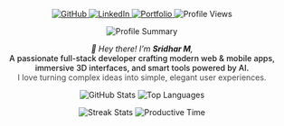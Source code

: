 <p align="center">
  <!-- Social badges + Profile Views -->
  <a href="https://github.com/sridhar-mani">
    <img src="https://img.shields.io/badge/GitHub-@sridhar--mani-181717?style=for-the-badge&logo=github" alt="GitHub" />
  </a>
  <a href="https://linkedin.com/in/sridhar">
    <img src="https://img.shields.io/badge/LinkedIn-Sridhar-blue?style=for-the-badge&logo=linkedin" alt="LinkedIn" />
  </a>
  <a href="https://sridhar-mani.vercel.app">
    <img src="https://img.shields.io/badge/Portfolio-Visit-green?style=for-the-badge&logo=vercel" alt="Portfolio" />
  </a>
  <img src="https://komarev.com/ghpvc/?username=sridhar-mani&style=for-the-badge" alt="Profile Views" />
</p>

<p align="center">
  <!-- Profile summary card -->
  <img src="https://github-profile-summary-cards.vercel.app/api/cards/profile-details?username=sridhar-mani&theme=tokyonight" alt="Profile Summary" />
</p>

<p align="center">
<em>👋 Hey there! I’m <strong>Sridhar M</strong>,</em><br/>
<span style="font-weight:500">A passionate full-stack developer crafting modern web & mobile apps, immersive 3D interfaces, and smart tools powered by AI.</span><br/>
<span style="opacity:0.8">I love turning complex ideas into simple, elegant user experiences.</span>

</p>

<p align="center">
  <!-- Stats + Top languages -->
  <img src="https://github-readme-stats.vercel.app/api?username=sridhar-mani&show_icons=true&count_private=true&theme=tokyonight" alt="GitHub Stats" />
  <img src="https://github-readme-stats.vercel.app/api/top-langs/?username=sridhar-mani&layout=compact&langs_count=6&theme=tokyonight" alt="Top Languages" />
</p>

<p align="center">
  <!-- Streak + Contribution graph -->
  <img src="https://github-readme-streak-stats.herokuapp.com/?user=sridhar-mani&theme=tokyonight&hide_border=true" alt="Streak Stats" />
  <img src="https://github-profile-summary-cards.vercel.app/api/cards/productive-time?username=sridhar-mani&theme=tokyonight" alt="Productive Time" />
</p>
